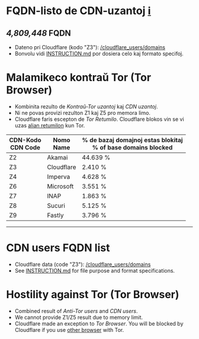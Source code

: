 # FQDN-listo de CDN-uzantoj [ℹ](https://crimeflare.wodferndripvpe6ib4uz4rtngrnzichnirgn7t5x64gxcyroopbhsuqd.onion/ss/pct_zc.php)


[//]: # (do not edit me; start)

## *4,809,448* FQDN

[//]: # (do not edit me; end)


- Dateno pri Cloudflare (kodo "Z3"): [/cloudflare_users/domains](../../cloudflare_users/domains)
- Bonvolu vidi [INSTRUCTION.md](../../INSTRUCTION.md) por dosiera celo kaj formato specifoj.


# Malamikeco kontraŭ Tor (Tor Browser)

- Kombinita rezulto de _Kontraŭ-Tor uzantoj_ kaj _CDN uzantoj_.
- Ni ne povas provizi rezulton Z1 kaj Z5 pro memora limo.
- Cloudflare faris escepton de _Tor Retumilo_. Cloudflare blokos vin se vi uzas [alian retumilon](../../readme/eo.ethics.md#user-content-diskriminacio-pri-vendisto-de-retumiloj) kun Tor.

[//]: # (start; table / do not edit me; If necessary please create an issue first)

| CDN-Kodo<br>CDN Code | Nomo<br>Name | % de bazaj domajnoj estas blokitaj<br>% of base domains blocked |
| -------- | -------- | -------- |
| Z2 | Akamai | 44.639 % |
| Z3 | Cloudflare | 2.410 % |
| Z4 | Imperva | 4.628 % |
| Z6 | Microsoft | 3.551 % |
| Z7 | INAP | 1.863 % |
| Z8 | Sucuri | 5.125 % |
| Z9 | Fastly | 3.796 % |

[//]: # (end; table)


-----


# CDN users FQDN list

- Cloudflare data (code "Z3"): [/cloudflare_users/domains](../../cloudflare_users/domains)
- See [INSTRUCTION.md](../../INSTRUCTION.md) for file purpose and format specifications.

# Hostility against Tor (Tor Browser)

- Combined result of _Anti-Tor users_ and _CDN users_.
- We cannot provide Z1/Z5 result due to memory limit.
- Cloudflare made an exception to _Tor Browser_. You will be blocked by Cloudflare if you use [other browser](../../README.md) with Tor.
